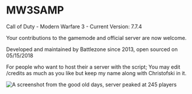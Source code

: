 # MW3SAMP
Call of Duty - Modern Warfare 3 - Current Version: 7.7.4

Your contributions to the gamemode and official server are now welcome.

Developed and maintained by Battlezone since 2013, open sourced on 05/15/2018

For people who want to host their a server with the script; You may edit /credits as much as you like but keep my name along with Christofski in it. 


![A screenshot from the good old days, server peaked at 245 players](https://i.imgur.com/cLzbzzt.png)
